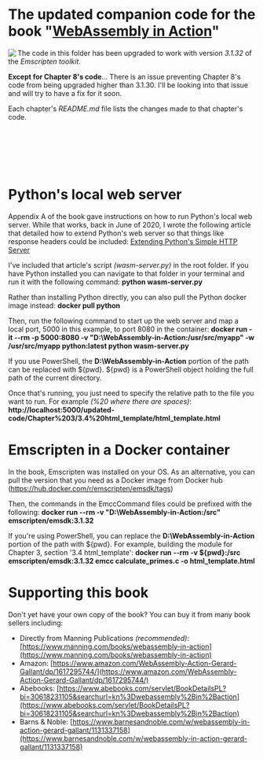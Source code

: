 # The updated companion code for the book "[WebAssembly in Action](https://www.manning.com/books/webassembly-in-action)"

<img src="https://images.manning.com/180/240/resize/book/7/97eac5c-498e-4454-bdb2-677ec3406f29/Gallant-WA-HI.png" align="left" /> The code in this folder has been upgraded to work with version _3.1.32_ of the _Emscripten toolkit_.

  **Except for Chapter 8's code**... There is an issue preventing Chapter 8's code from being upgraded higher than 3.1.30. I'll be looking into that issue and will try to have a fix for it soon.

Each chapter's _README.md_ file lists the changes made to that chapter's code.

<p>&nbsp;</p>
<p>&nbsp;</p>
<p>&nbsp;</p>


# Python's local web server

Appendix A of the book gave instructions on how to run Python's local web server. While that works, back in June of 2020, I wrote the following article that detailed how to extend Python's web server so that things like response headers could be included: [Extending Python's Simple HTTP Server](https://cggallant.blogspot.com/2020/07/extending-pythons-simple-http-server.html)

I've included that article's script *(wasm-server.py)* in the root folder. If you have Python installed you can navigate to that folder in your terminal and run it with the following command: **python wasm-server.py**

Rather than installing Python directly, you can also pull the Python docker image instead: **docker pull python**

Then, run the following command to start up the web server and map a local port, 5000 in this example, to port 8080 in the container:
  **docker run -it --rm -p 5000:8080 -v "D:\WebAssembly-in-Action:/usr/src/myapp" -w /usr/src/myapp python:latest python wasm-server.py**

  If you use PowerShell, the **D:\WebAssembly-in-Action** portion of the path can be replaced with ${pwd}. ${pwd} is a PowerShell object holding the full path of the current directory.

Once that's running, you just need to specify the relative path to the file you want to run. For example *(%20 where there are spaces)*: **http://localhost:5000/updated-code/Chapter%203/3.4%20html_template/html_template.html**


# Emscripten in a Docker container

In the book, Emscripten was installed on your OS. As an alternative, you can pull the version that you need as a Docker image from Docker hub (https://hub.docker.com/r/emscripten/emsdk/tags)

Then, the commands in the EmccCommand files could be prefixed with the following: **docker run --rm -v "D:\WebAssembly-in-Action:/src" emscripten/emsdk:3.1.32**

  If you're using PowerShell, you can replace the **D:\WebAssembly-in-Action** portion of the path with ${pwd}. For example, building the module for Chapter 3, section '3.4 html_template': 
    **docker run --rm -v ${pwd}:/src emscripten/emsdk:3.1.32 emcc calculate_primes.c -o html_template.html**
    

# Supporting this book

Don't yet have your own copy of the book? You can buy it from many book sellers including:
- Directly from Manning Publications _(recommended)_: [https://www.manning.com/books/webassembly-in-action](https://www.manning.com/books/webassembly-in-action)
- Amazon: [https://www.amazon.com/WebAssembly-Action-Gerard-Gallant/dp/1617295744/](https://www.amazon.com/WebAssembly-Action-Gerard-Gallant/dp/1617295744/)
- Abebooks: [https://www.abebooks.com/servlet/BookDetailsPL?bi=30618231105&searchurl=kn%3Dwebassembly%2Bin%2Baction](https://www.abebooks.com/servlet/BookDetailsPL?bi=30618231105&searchurl=kn%3Dwebassembly%2Bin%2Baction)
- Barns & Noble: [https://www.barnesandnoble.com/w/webassembly-in-action-gerard-gallant/1131337158](https://www.barnesandnoble.com/w/webassembly-in-action-gerard-gallant/1131337158)
